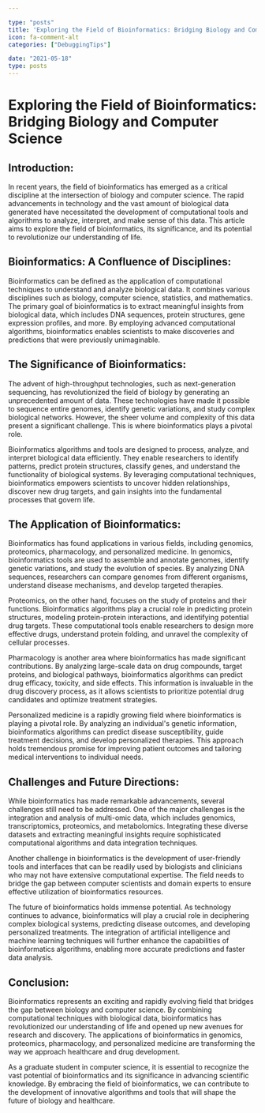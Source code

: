 ```yaml
---

type: "posts"
title: 'Exploring the Field of Bioinformatics: Bridging Biology and Computer Science'
icon: fa-comment-alt
categories: ["DebuggingTips"]

date: "2021-05-18"
type: posts
---
```





# Exploring the Field of Bioinformatics: Bridging Biology and Computer Science

## Introduction:

In recent years, the field of bioinformatics has emerged as a critical discipline at the intersection of biology and computer science. The rapid advancements in technology and the vast amount of biological data generated have necessitated the development of computational tools and algorithms to analyze, interpret, and make sense of this data. This article aims to explore the field of bioinformatics, its significance, and its potential to revolutionize our understanding of life.

## Bioinformatics: A Confluence of Disciplines:

Bioinformatics can be defined as the application of computational techniques to understand and analyze biological data. It combines various disciplines such as biology, computer science, statistics, and mathematics. The primary goal of bioinformatics is to extract meaningful insights from biological data, which includes DNA sequences, protein structures, gene expression profiles, and more. By employing advanced computational algorithms, bioinformatics enables scientists to make discoveries and predictions that were previously unimaginable.

## The Significance of Bioinformatics:

The advent of high-throughput technologies, such as next-generation sequencing, has revolutionized the field of biology by generating an unprecedented amount of data. These technologies have made it possible to sequence entire genomes, identify genetic variations, and study complex biological networks. However, the sheer volume and complexity of this data present a significant challenge. This is where bioinformatics plays a pivotal role.

Bioinformatics algorithms and tools are designed to process, analyze, and interpret biological data efficiently. They enable researchers to identify patterns, predict protein structures, classify genes, and understand the functionality of biological systems. By leveraging computational techniques, bioinformatics empowers scientists to uncover hidden relationships, discover new drug targets, and gain insights into the fundamental processes that govern life.

## The Application of Bioinformatics:

Bioinformatics has found applications in various fields, including genomics, proteomics, pharmacology, and personalized medicine. In genomics, bioinformatics tools are used to assemble and annotate genomes, identify genetic variations, and study the evolution of species. By analyzing DNA sequences, researchers can compare genomes from different organisms, understand disease mechanisms, and develop targeted therapies.

Proteomics, on the other hand, focuses on the study of proteins and their functions. Bioinformatics algorithms play a crucial role in predicting protein structures, modeling protein-protein interactions, and identifying potential drug targets. These computational tools enable researchers to design more effective drugs, understand protein folding, and unravel the complexity of cellular processes.

Pharmacology is another area where bioinformatics has made significant contributions. By analyzing large-scale data on drug compounds, target proteins, and biological pathways, bioinformatics algorithms can predict drug efficacy, toxicity, and side effects. This information is invaluable in the drug discovery process, as it allows scientists to prioritize potential drug candidates and optimize treatment strategies.

Personalized medicine is a rapidly growing field where bioinformatics is playing a pivotal role. By analyzing an individual's genetic information, bioinformatics algorithms can predict disease susceptibility, guide treatment decisions, and develop personalized therapies. This approach holds tremendous promise for improving patient outcomes and tailoring medical interventions to individual needs.

## Challenges and Future Directions:

While bioinformatics has made remarkable advancements, several challenges still need to be addressed. One of the major challenges is the integration and analysis of multi-omic data, which includes genomics, transcriptomics, proteomics, and metabolomics. Integrating these diverse datasets and extracting meaningful insights require sophisticated computational algorithms and data integration techniques.

Another challenge in bioinformatics is the development of user-friendly tools and interfaces that can be readily used by biologists and clinicians who may not have extensive computational expertise. The field needs to bridge the gap between computer scientists and domain experts to ensure effective utilization of bioinformatics resources.

The future of bioinformatics holds immense potential. As technology continues to advance, bioinformatics will play a crucial role in deciphering complex biological systems, predicting disease outcomes, and developing personalized treatments. The integration of artificial intelligence and machine learning techniques will further enhance the capabilities of bioinformatics algorithms, enabling more accurate predictions and faster data analysis.

## Conclusion:

Bioinformatics represents an exciting and rapidly evolving field that bridges the gap between biology and computer science. By combining computational techniques with biological data, bioinformatics has revolutionized our understanding of life and opened up new avenues for research and discovery. The applications of bioinformatics in genomics, proteomics, pharmacology, and personalized medicine are transforming the way we approach healthcare and drug development.

As a graduate student in computer science, it is essential to recognize the vast potential of bioinformatics and its significance in advancing scientific knowledge. By embracing the field of bioinformatics, we can contribute to the development of innovative algorithms and tools that will shape the future of biology and healthcare.